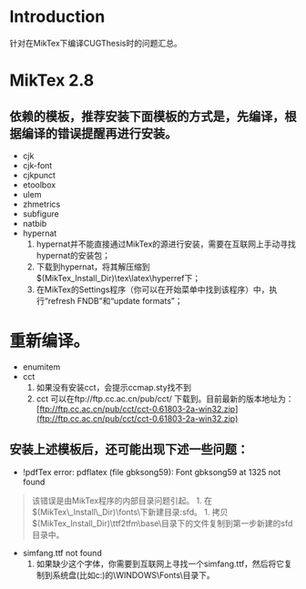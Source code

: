 # Introduction #

针对在MikTex下编译CUGThesis时的问题汇总。

# MikTex 2.8 #
## 依赖的模板，推荐安装下面模板的方式是，先编译，根据编译的错误提醒再进行安装。 ##
  * cjk
  * cjk-font
  * cjkpunct
  * etoolbox
  * ulem
  * zhmetrics
  * subfigure
  * natbib
  * hypernat
    1. hypernat并不能直接通过MikTex的源进行安装，需要在互联网上手动寻找hypernat的安装包；
    1. 下载到hypernat，将其解压缩到$(MikTex\_Install\_Dir)\tex\latex\hyperref下；
    1. 在MikTex的Settings程序（你可以在开始菜单中找到该程序）中，执行“refresh FNDB”和“update formats”；
# 重新编译。
  * enumitem
  * cct
    1. 如果没有安装cct，会提示ccmap.sty找不到
    1. cct 可以在ftp://ftp.cc.ac.cn/pub/cct/ 下载到。目前最新的版本地址为：[ftp://ftp.cc.ac.cn/pub/cct/cct-0.61803-2a-win32.zip](ftp://ftp.cc.ac.cn/pub/cct/cct-0.61803-2a-win32.zip)
## 安装上述模板后，还可能出现下述一些问题： ##
  * !pdfTex error: pdflatex (file gbksong59): Font gbksong59 at 1325 not found
> 该错误是由MikTex程序的内部目录问题引起。
    1. 在$(MikTex\_Install\_Dir)\fonts\下新建目录:sfd。
    1. 拷贝$(MikTex\_Install\_Dir)\ttf2tfm\base\目录下的文件复制到第一步新建的sfd目录中。
  * simfang.ttf not found
    1. 如果缺少这个字体，你需要到互联网上寻找一个simfang.ttf，然后将它复制到系统盘(比如c:\)的\WINDOWS\Fonts\目录下。